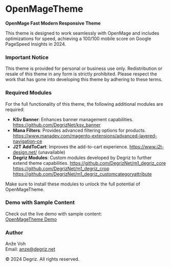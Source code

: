 # OpenMageTheme

**OpenMage Fast Modern Responsive Theme**

This theme is designed to work seamlessly with OpenMage and includes optimizations for speed, achieving a 100/100 mobile score on Google PageSpeed Insights in 2024.

### Important Notice
This theme is provided for personal or business use only. Redistribution or resale of this theme in any form is strictly prohibited. Please respect the work that has gone into developing this theme by adhering to these terms.

### Required Modules
For the full functionality of this theme, the following additional modules are required:
- **KSv Banner**: Enhances banner management capabilities.
https://github.com/DegrizNet/ksv_banner
- **Mana Filters**: Provides advanced filtering options for products.
https://www.manadev.com/magento-extensions/advanced-layered-navigation-ce
- **J2T AddToCart**: Improves the add-to-cart experience.
https://www.j2t-design.net/ (unavailable)
- **Degriz Modules**: Custom modules developed by Degriz to further extend theme capabilities.
https://github.com/DegrizNet/m1_degriz_core
https://github.com/DegrizNet/m1_degriz_crop
https://github.com/DegrizNet/m1_degriz_customcategoryattribute

Make sure to install these modules to unlock the full potential of OpenMageTheme.

### Demo with Sample Content
Check out the live demo with sample content:  
[OpenMageTheme Demo](https://demo.degriz.net/en/)

### Author
Anže Voh  
Email: [anze@degriz.net](mailto:anze@degriz.net)

© 2024 Degriz. All rights reserved.
